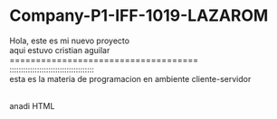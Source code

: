# Company-P1-IFF-1019-LAZAROM
Hola, este es mi nuevo proyecto
<br/> aqui estuvo cristian aguilar
<br/> ====================================
<br/> :::::::::::::::::::::::::::::::::::::
<br/> esta es la materia de programacion en ambiente cliente-servidor

<br/> anadi HTML
